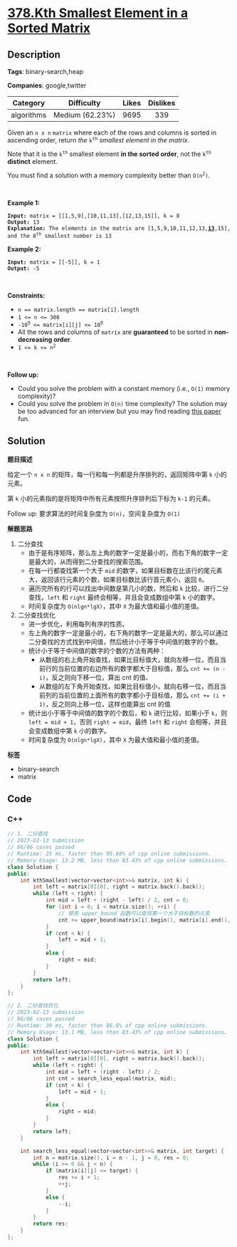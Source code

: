 # [378.Kth Smallest Element in a Sorted Matrix](https://leetcode.com/problems/kth-smallest-element-in-a-sorted-matrix/description/)

## Description

**Tags**: binary-search,heap

**Companies**: google,twitter

|  Category  |   Difficulty    | Likes | Dislikes |
| :--------: | :-------------: | :---: | :------: |
| algorithms | Medium (62.23%) | 9695  |   339    |

<p>Given an <code>n x n</code> <code>matrix</code> where each of the rows and columns is sorted in ascending order, return <em>the</em> <code>k<sup>th</sup></code> <em>smallest element in the matrix</em>.</p>
<p>Note that it is the <code>k<sup>th</sup></code> smallest element <strong>in the sorted order</strong>, not the <code>k<sup>th</sup></code> <strong>distinct</strong> element.</p>
<p>You must find a solution with a memory complexity better than <code>O(n<sup>2</sup>)</code>.</p>
<p>&nbsp;</p>
<p><strong class="example">Example 1:</strong></p>
<pre><code><strong>Input:</strong> matrix = [[1,5,9],[10,11,13],[12,13,15]], k = 8
<strong>Output:</strong> 13
<strong>Explanation:</strong> The elements in the matrix are [1,5,9,10,11,12,13,<u><strong>13</strong></u>,15], and the 8<sup>th</sup> smallest number is 13</code></pre>
<p><strong class="example">Example 2:</strong></p>
<pre><code><strong>Input:</strong> matrix = [[-5]], k = 1
<strong>Output:</strong> -5</code></pre>
<p>&nbsp;</p>
<p><strong>Constraints:</strong></p>
<ul>
  <li><code>n == matrix.length == matrix[i].length</code></li>
  <li><code>1 &lt;= n &lt;= 300</code></li>
  <li><code>-10<sup>9</sup> &lt;= matrix[i][j] &lt;= 10<sup>9</sup></code></li>
  <li>All the rows and columns of <code>matrix</code> are <strong>guaranteed</strong> to be sorted in <strong>non-decreasing order</strong>.</li>
  <li><code>1 &lt;= k &lt;= n<sup>2</sup></code></li>
</ul>
<p>&nbsp;</p>
<p><strong>Follow up:</strong></p>
<ul>
  <li>Could you solve the problem with a constant memory (i.e., <code>O(1)</code> memory complexity)?</li>
  <li>Could you solve the problem in <code>O(n)</code> time complexity? The solution may be too advanced for an interview but you may find reading <a href="http://www.cse.yorku.ca/~andy/pubs/X+Y.pdf" target="_blank">this paper</a> fun.</li>
</ul>

## Solution

**题目描述**

给定一个 `n x n` 的矩阵，每一行和每一列都是升序排列的，返回矩阵中第 `k` 小的元素。

第 `k` 小的元素指的是将矩阵中所有元素按照升序排列后下标为 `k-1` 的元素。

Follow up: 要求算法的时间复杂度为 `O(n)`，空间复杂度为 `O(1)`

**解题思路**

1. 二分查找
   - 由于是有序矩阵，那么左上角的数字一定是最小的，而右下角的数字一定是最大的，从而得到二分查找的搜索范围。
   - 在每一行都查找第一个大于 `mid` 的数字，如果目标数在比该行的尾元素大，返回该行元素的个数，如果目标数比该行首元素小，返回 `0`。
   - 遍历完所有的行可以找出中间数是第几小的数，然后和 `k` 比较，进行二分查找，`left` 和 `right` 最终会相等，并且会变成数组中第 `k` 小的数字。
   - 时间复杂度为 `O(nlgn*lgX)`，其中 `X` 为最大值和最小值的差值。
2. 二分查找优化
   - 进一步优化，利用每列有序的性质。
   - 左上角的数字一定是最小的，右下角的数字一定是最大的，那么可以通过二分查找的方式找到中间值，然后统计小于等于中间值的数字的个数。
   - 统计小于等于中间值的数字的个数的方法有两种：
     - 从数组的右上角开始查找，如果比目标值大，就向左移一位，而且当前行的当前位置的右边所有的数字都大于目标值，那么 `cnt += (n - i)`，反之则向下移一位，算出 cnt 的值、
     - 从数组的左下角开始查找，如果比目标值小，就向右移一位，而且当前列的当前位置的上面所有的数字都小于目标值，那么 `cnt += (i + 1)`，反之则向上移一位，这样也能算出 cnt 的值
   - 统计出小于等于中间值的数字的个数后，和 `k` 进行比较，如果小于 `k`，则 `left = mid + 1`，否则 `right = mid`，最终 `left` 和 `right` 会相等，并且会变成数组中第 `k` 小的数字。
   - 时间复杂度为 `O(nlgn*lgX)`，其中 `X` 为最大值和最小值的差值。

**标签**

- binary-search
- matrix

<!-- code start -->
## Code

### C++

```cpp
// 1. 二分查找
// 2023-02-13 submission
// 86/86 cases passed
// Runtime: 25 ms, faster than 95.68% of cpp online submissions.
// Memory Usage: 13.2 MB, less than 83.43% of cpp online submissions.
class Solution {
public:
    int kthSmallest(vector<vector<int>>& matrix, int k) {
        int left = matrix[0][0], right = matrix.back().back();
        while (left < right) {
            int mid = left + (right - left) / 2, cnt = 0;
            for (int i = 0; i < matrix.size(); ++i) {
                // 使用 upper_bound 函数可以查找第一个大于目标数的元素
                cnt += upper_bound(matrix[i].begin(), matrix[i].end(), mid) - matrix[i].begin();
            }
            if (cnt < k) {
                left = mid + 1;
            }
            else {
                right = mid;
            }
        }
        return left;
    }
};
```

```cpp
// 2. 二分查找优化
// 2023-02-13 submission
// 86/86 cases passed
// Runtime: 30 ms, faster than 86.6% of cpp online submissions.
// Memory Usage: 13.1 MB, less than 83.43% of cpp online submissions.
class Solution {
public:
    int kthSmallest(vector<vector<int>>& matrix, int k) {
        int left = matrix[0][0], right = matrix.back().back();
        while (left < right) {
            int mid = left + (right - left) / 2;
            int cnt = search_less_equal(matrix, mid);
            if (cnt < k) {
                left = mid + 1;
            }
            else {
                right = mid;
            }
        }
        return left;
    }

    int search_less_equal(vector<vector<int>>& matrix, int target) {
        int n = matrix.size(), i = n - 1, j = 0, res = 0;
        while (i >= 0 && j < n) {
            if (matrix[i][j] <= target) {
                res += i + 1;
                ++j;
            }
            else {
                --i;
            }
        }
        return res;
    }
};
```

<!-- code end -->
